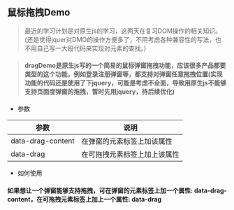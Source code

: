 ## 鼠标拖拽Demo

> 最近的学习计划是对原生js的学习，这两天在复习DOM操作的相关知识。(还是觉得jquer对DMO的操作方便多了，不用考虑各种兼容性的写法，也不用自己写一大段代码来实现对元素的查找。)

>#### dragDemo是原生js写的一个简易的鼠标弹窗拖拽功能，应该很多产品都要类型的这个功能，例如登录注册弹窗等，都支持对弹窗任意拖拽位置(实现功能的代码还是使用了下jquery，可能是考虑不全面，导致用原生js不能够支持页面度弹窗的拖拽，暂时先用jquery，待后续优化)

* 参数  

|参数|说明|
|----|----|
|data-drag-content|在弹窗的元素标签上加该属性|
|data-drag|在可拖拽元素标签上加上该属性

* 如何使用  

#### 如果想让一个弹窗能够支持拖拽，可在弹窗的元素标签上加一个属性: data-drag-content，在可拖拽元素标签上加上一个属性: data-drag
